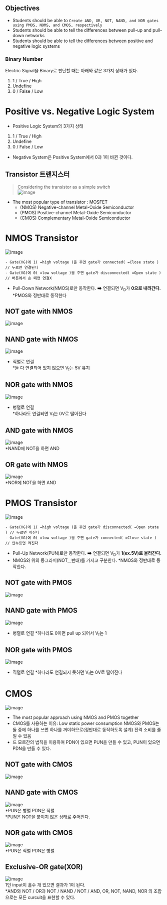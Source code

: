 ## Objectives
- Students should be able to `Create AND, OR, NOT, NAND, and NOR gates using PMOS, NOMS, and CMOS, respectively`
- Students should be able to tell the differences between pull-up and pull-down networks
- Students should be able to tell the differences between positive and negative logic systems

### Binary Number
Electric Signal을 Binary로 판단할 때는 아래와 같은 3가지 상태가 있다.
1. 1 / True / High
2. Undefine
3. 0 / False / Low

# Positive vs. Negative Logic System
- Positive Logic System의 3가지 상태
1. 1 / True / High
2. Undefine
3. 0 / False / Low
- Negative System은 Positive System에서 0과 1이 바뀐 것이다.

## Transistor 트랜지스터
> Considering the transistor as a simple switch
<br/>![image](https://user-images.githubusercontent.com/56028436/112167021-7dfebf80-8c33-11eb-9d5e-8163f5d3e045.png)

- The most popular type of transistor : MOSFET
  - (NMOS) Negative-channel Metal-Oxide Semiconductor
  - (PMOS) Positive-channel Metal-Oxide Semiconductor
  - (CMOS) Complementary Metal-Oxide Semiconductor

# NMOS Transistor
![image](https://user-images.githubusercontent.com/56028436/112167187-9a9af780-8c33-11eb-8cc1-14845d564f91.png)
```
- Gate(VG)에 1( =high voltage )을 주면 gate가 connected( =Close state ) // 누르면 연결된다
- Gate(VG)에 0( =low voltage )을 주면 gate가 disconnected( =Open state ) // 버튼에서 손 떼면 연결X
```
- Pull-Down Network(NMOS)로만 동작한다.
  ➡ 연결되면 V<sub>D</sub>가 **0으로 내려간다.**
*PMOS와 정반대로 동작한다

## NOT gate with NMOS
![image](https://user-images.githubusercontent.com/56028436/112168894-0b8edf00-8c35-11eb-9a8b-81ae5a69bd8b.png)
## NAND gate with NMOS
![image](https://user-images.githubusercontent.com/56028436/112169048-2f522500-8c35-11eb-850b-6f1154ab49ea.png)
- 직렬로 연결
<br/>*둘 다 연결되어 있지 않으면 V<sub>f</sub>는 5V 유지
## NOR gate with NMOS
![image](https://user-images.githubusercontent.com/56028436/112169507-98d23380-8c35-11eb-970d-c32579d504d6.png)
- 병렬로 연결 
<br/>*하나라도 연결되면 V<sub>f</sub>는 0V로 떨어진다
## AND gate with NMOS
![image](https://user-images.githubusercontent.com/56028436/112169567-a7b8e600-8c35-11eb-92a7-58f961b3e77b.png)
<br/>*NAND에 NOT을 하면 AND
## OR gate with NMOS
![image](https://user-images.githubusercontent.com/56028436/112169728-cd45ef80-8c35-11eb-9028-72159f8d972d.png)
<br/>*NOR에 NOT을 하면 AND

# PMOS Transistor
![image](https://user-images.githubusercontent.com/56028436/112167675-f9f90780-8c33-11eb-87c7-0754727dcd1c.png)
```
- Gate(VG)에 1( =high voltage )을 주면 gate가 disconnected( =Open state ) // 누르면 꺼진다
- Gate(VG)에 0( =low voltage )을 주면 gate가 connected( =Close state ) // 안누르면 켜진다
```
- Pull-Up Network(PUN)로만 동작한다.
  ➡ 연결되면 V<sub>D</sub>가 **1(ex.5V)로 올라간다.**
- NMOS와 위의 동그라미(NOT__반대)를 가지고 구분한다.
*NMOS와 정반대로 동작한다.

## NOT gate with PMOS
![image](https://user-images.githubusercontent.com/56028436/112169910-f5cde980-8c35-11eb-81a8-f4919ab363ca.png)
## NAND gate with PMOS
![image](https://user-images.githubusercontent.com/56028436/112169985-0716f600-8c36-11eb-9a4d-2dfcb8c6a69a.png)
- 병렬로 연결
*하나라도 0이면 pull up 되어서 V<sub>f</sub>는 1
## NOR gate with PMOS
![image](https://user-images.githubusercontent.com/56028436/112170018-10a05e00-8c36-11eb-8d9c-2fee3cc3cd97.png)
- 직렬로 연결 
*하나라도 연결되지 못하면 V<sub>f</sub>는 0V로 떨어진다

# CMOS
![image](https://user-images.githubusercontent.com/56028436/112170666-945a4a80-8c36-11eb-9f76-93ad1c071d17.png)
- The most popular approach using NMOS and PMOS together
- CMOS를 사용하는 이유: Low static power consumption
  NMOS와 PMOS는 둘 중에 하나를 쓰면 하나를 꺼야하므로(정반대로 동작하도록 설계) 전력 소비를 줄일 수 있음
- 드 모르간의 법칙을 이용하여 PDN이 있으면 PUN을 만들 수 있고, PUN이 있으면 PDN을 만들 수 있다.

## NOT gate with CMOS
![image](https://user-images.githubusercontent.com/56028436/112170961-d1bed800-8c36-11eb-9b7d-eef65a6d110c.png)
## NAND gate with CMOS
![image](https://user-images.githubusercontent.com/56028436/112172178-d3d56680-8c37-11eb-8609-405dac6face9.png)
<br/>*PUN은 병렬 PDN은 직렬
<br/>*PUN은 NOT을 붙이지 않은 상태로 주어진다.
## NOR gate with CMOS
![image](https://user-images.githubusercontent.com/56028436/112172465-15661180-8c38-11eb-970d-6c24439020f9.png)
<br/>*PUN은 직렬 PDN은 병렬
## Exclusive-OR gate(XOR)
![image](https://user-images.githubusercontent.com/56028436/112173440-e9975b80-8c38-11eb-80da-4937df156926.png)
<br/>1인 input이 홀수 개 있으면 결과가 1이 된다.
<br/>*AND와 NOT / OR과 NOT / NAND / NOT / AND, OR, NOT, NAND, NOR 의 조합으로는 모든 curcuit을 표현할 수 있다.
